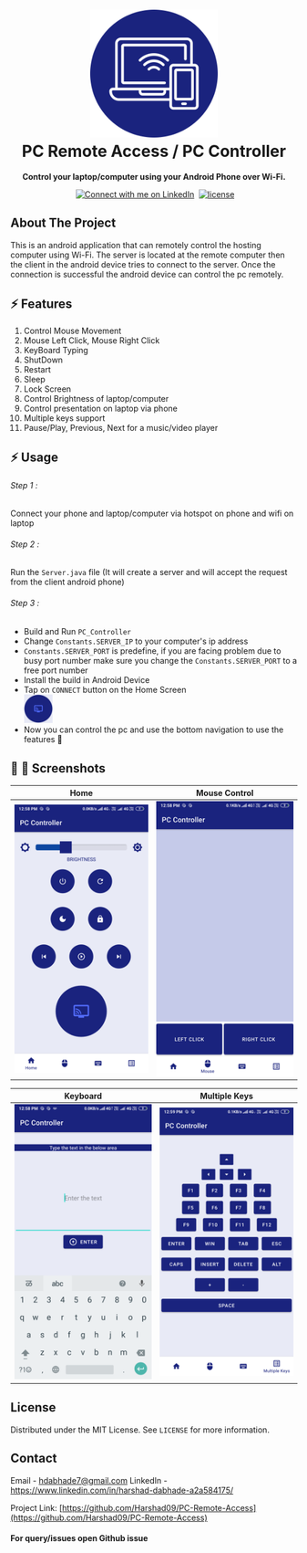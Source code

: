 <h1 align="center">
  <img src="https://github.com/Harshad09/PC-Remote-Access/blob/master/ScreenShots/mobile-service%20(4).png" width="224px"/><br/>
  PC Remote Access / PC Controller
</h1>
<p align="center"><b>Control your laptop/computer using your Android Phone over Wi-Fi.</b></p>
<p align="center"></a>&nbsp;<a href="https://www.linkedin.com/in/harshad-dabhade-a2a584175/"><img src="https://img.shields.io/badge/LinkedIn-Connect%20with%20me%20on%20Linkedin-brightgreen?style=for-the-badge&logo=linkedin" alt="Connect with me on LinkedIn" /></a></a>&nbsp; <a href="https://github.com/Harshad09/PC-Remote-Access/blob/master/LICENSE"><img src="https://img.shields.io/badge/license-MIT-red?style=for-the-badge&logo=none" alt="license" /></a></p>

## About The Project
This is an android application that can remotely control the hosting computer using Wi-Fi. The server is located at the remote computer then the client in the android device tries to connect to the server. Once the connection is successful the android device can control the pc remotely.

## ⚡️ Features
1. Control Mouse Movement
2. Mouse Left Click, Mouse Right Click
3. KeyBoard Typing
4. ShutDown 
5. Restart
6. Sleep
7. Lock Screen
8. Control Brightness of laptop/computer
9. Control presentation on laptop via phone
10. Multiple keys support
11. Pause/Play, Previous, Next for a music/video player

## ⚡️ Usage
###### Step 1 :
Connect your phone and laptop/computer via hotspot on phone and wifi on laptop
###### Step 2 :
Run the `Server.java` file (It will create a server and will accept the request from the client android phone)
###### Step 3 :
- Build and Run `PC_Controller`
- Change `Constants.SERVER_IP` to your computer's ip address
- `Constants.SERVER_PORT` is predefine, if you are facing problem due to busy port number make sure you change the `Constants.SERVER_PORT` to a free port number
- Install the build in Android Device
- Tap on `CONNECT` button on the Home Screen <br><img src="https://github.com/Harshad09/PC-Remote-Access/blob/master/ScreenShots/WhatsApp%20Image%202021-08-24%20at%201.32.49%20PM.jpeg" width="50px"/>
- Now you can control the pc and use the bottom navigation to use the features 🙂

## 📎 📱 Screenshots

Home             |  Mouse Control
:-------------------------:|:-------------------------:
![](https://github.com/Harshad09/PC-Remote-Access/blob/master/ScreenShots/Screenshot_2021-08-23-12-59-00-139_com.example.pc_controller.png)  |  ![](https://github.com/Harshad09/PC-Remote-Access/blob/master/ScreenShots/Screenshot_2021-08-23-12-58-39-538_com.example.pc_controller.png)


Keyboard             |  Multiple Keys
:-------------------------:|:-------------------------:
![](https://github.com/Harshad09/PC-Remote-Access/blob/master/ScreenShots/Screenshot_2021-08-23-12-58-44-861_com.example.pc_controller.png)  |  ![](https://github.com/Harshad09/PC-Remote-Access/blob/master/ScreenShots/Screenshot_2021-08-23-12-59-15-728_com.example.pc_controller.png)




<!-- LICENSE -->
## License

Distributed under the MIT License. See `LICENSE` for more information.


<!-- CONTACT -->
## Contact

Email - hdabhade7@gmail.com
LinkedIn - https://www.linkedin.com/in/harshad-dabhade-a2a584175/

Project Link: [https://github.com/Harshad09/PC-Remote-Access](https://github.com/Harshad09/PC-Remote-Access)

#### For query/issues open Github issue
